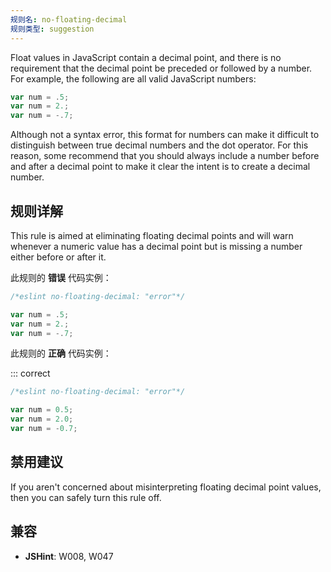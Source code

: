```yaml
---
规则名: no-floating-decimal
规则类型: suggestion
---
```




Float values in JavaScript contain a decimal point, and there is no requirement that the decimal point be preceded or followed by a number. For example, the following are all valid JavaScript numbers:

```js
var num = .5;
var num = 2.;
var num = -.7;
```

Although not a syntax error, this format for numbers can make it difficult to distinguish between true decimal numbers and the dot operator. For this reason, some recommend that you should always include a number before and after a decimal point to make it clear the intent is to create a decimal number.

## 规则详解

This rule is aimed at eliminating floating decimal points and will warn whenever a numeric value has a decimal point but is missing a number either before or after it.

此规则的 **错误** 代码实例：



```js
/*eslint no-floating-decimal: "error"*/

var num = .5;
var num = 2.;
var num = -.7;
```

此规则的 **正确** 代码实例：

::: correct

```js
/*eslint no-floating-decimal: "error"*/

var num = 0.5;
var num = 2.0;
var num = -0.7;
```

## 禁用建议

If you aren't concerned about misinterpreting floating decimal point values, then you can safely turn this rule off.

## 兼容

* **JSHint**: W008, W047
